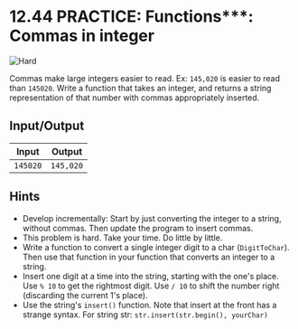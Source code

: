 # 12.44 PRACTICE: Functions***: Commas in integer
![Hard]

Commas make large integers easier to read.
Ex: `145,020` is easier to read than `145020`.
Write a function that takes an integer,
and returns a string representation of that number with commas appropriately inserted.

## Input/Output
Input | Output
--- | ---
`145020` | `145,020`

## Hints
* Develop incrementally: Start by just converting the integer to a string, without commas.
Then update the program to insert commas.
* This problem is hard. Take your time. Do little by little.
* Write a function to convert a single integer digit to a char (`DigitToChar`). Then use that function in your function that converts an integer to a string.
* Insert one digit at a time into the string,
starting with the one's place. Use `% 10` to get the rightmost digit.
Use `/ 10` to shift the number right (discarding the current 1's place).
* Use the string's `insert()` function. Note that insert at the front has a strange syntax. For string str: `str.insert(str.begin(), yourChar)`

[Hard]: https://flat.badgen.net/badge/Hard/★★★☆/red